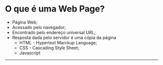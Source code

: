 # O que é uma Web Page?

- Página Web;
- Acessado pelo navegador;
- Encontrado pelo endereço universal URL;
- Resposta dada pelo servidor é uma cópia da página
    - HTML - Hypertext Marckup Language;
    - CSS - Cascading Style Sheet;
    - Javascript

---